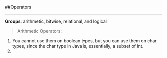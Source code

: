 ##Operators

---
 **Groups**: arithmetic, bitwise, relational, and logical

> Arithmetic Operators:
1. You cannot use them on boolean types, but you can use them on char types, since the char type in Java is, essentially, a subset of int.
1. 